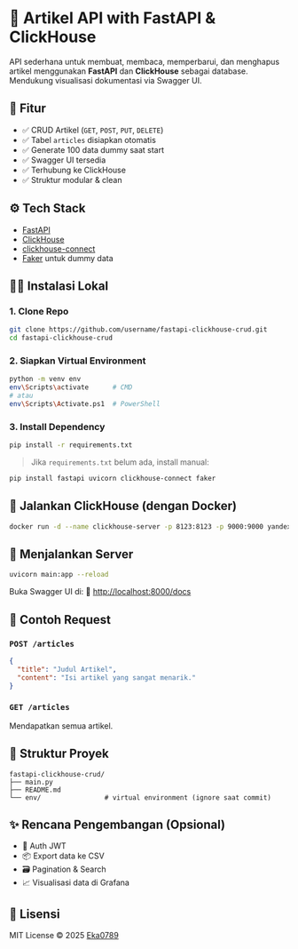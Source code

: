 # 📰 Artikel API with FastAPI & ClickHouse

API sederhana untuk membuat, membaca, memperbarui, dan menghapus artikel menggunakan **FastAPI** dan **ClickHouse** sebagai database. Mendukung visualisasi dokumentasi via Swagger UI.


## 🚀 Fitur

- ✅ CRUD Artikel (`GET`, `POST`, `PUT`, `DELETE`)
- ✅ Tabel `articles` disiapkan otomatis
- ✅ Generate 100 data dummy saat start
- ✅ Swagger UI tersedia
- ✅ Terhubung ke ClickHouse
- ✅ Struktur modular & clean


## ⚙️ Tech Stack

- [FastAPI](https://fastapi.tiangolo.com/)
- [ClickHouse](https://clickhouse.com/)
- [clickhouse-connect](https://pypi.org/project/clickhouse-connect/)
- [Faker](https://faker.readthedocs.io/en/master/) untuk dummy data


## 🧑‍💻 Instalasi Lokal

### 1. Clone Repo

```bash
git clone https://github.com/username/fastapi-clickhouse-crud.git
cd fastapi-clickhouse-crud
````

### 2. Siapkan Virtual Environment

```bash
python -m venv env
env\Scripts\activate      # CMD
# atau
env\Scripts\Activate.ps1  # PowerShell
```

### 3. Install Dependency

```bash
pip install -r requirements.txt
```

> Jika `requirements.txt` belum ada, install manual:

```bash
pip install fastapi uvicorn clickhouse-connect faker
```


## 🐳 Jalankan ClickHouse (dengan Docker)

```bash
docker run -d --name clickhouse-server -p 8123:8123 -p 9000:9000 yandex/clickhouse-server
```


## 🚦 Menjalankan Server

```bash
uvicorn main:app --reload
```

Buka Swagger UI di:
📄 [http://localhost:8000/docs](http://localhost:8000/docs)


## 🧪 Contoh Request

### `POST /articles`

```json
{
  "title": "Judul Artikel",
  "content": "Isi artikel yang sangat menarik."
}
```

### `GET /articles`

Mendapatkan semua artikel.


## 📁 Struktur Proyek

```
fastapi-clickhouse-crud/
├── main.py
├── README.md
└── env/                # virtual environment (ignore saat commit)
```


## ✨ Rencana Pengembangan (Opsional)

* 🔐 Auth JWT
* 📦 Export data ke CSV
* 🗃️ Pagination & Search
* 📈 Visualisasi data di Grafana


## 📄 Lisensi

MIT License © 2025 [Eka0789](https://github.com/eka0789)

